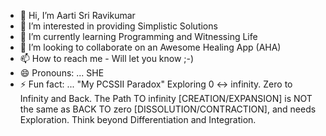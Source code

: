 - 👋 Hi, I’m Aarti Sri Ravikumar
- 👀 I’m interested in providing Simplistic Solutions
- 🌱 I’m currently learning Programming and Witnessing Life
- 💞️ I’m looking to collaborate on an Awesome Healing App (AHA)
- 📫 How to reach me - Will let you know ;-)
- 😄 Pronouns: ... SHE
- ⚡ Fun fact: ... "My PCSSII Paradox" Exploring 0 <-> infinity. Zero to Infinity and Back. The Path TO infinity [CREATION/EXPANSION] is NOT the same as BACK TO zero [DISSOLUTION/CONTRACTION], and needs Exploration. Think beyond Differentiation and Integration.

<!---
aartisr/aartisr is a ✨ special ✨ repository because its `README.md` (this file) appears on your GitHub profile.
You can click the Preview link to take a look at your changes.
--->
